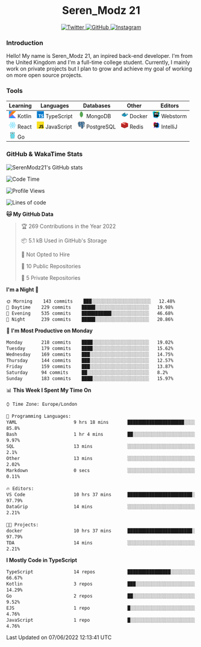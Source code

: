 <div align="center">
  <h1>Seren_Modz 21</h1>
  <a href="https://twitter.com/SerenModz21">
    <img alt="Twitter" src="https://img.shields.io/badge/twitter%20-%231DA1F2.svg?&style=for-the-badge&logo=Twitter&logoColor=white">
  </a>
  <a href="https://github.com/SerenModz21">
    <img alt="GitHub" src="https://img.shields.io/badge/github%20-%23121011.svg?&style=for-the-badge&logo=github&logoColor=white">
  </a>
  <a href="https://www.instagram.com/serenmodz21">
    <img alt="Instagram" src="https://img.shields.io/badge/instagram%20-%23E4405F.svg?&style=for-the-badge&logo=Instagram&logoColor=white">
  </a>
</div>

### Introduction

Hello! My name is Seren_Modz 21, an inpired back-end developer. I'm from the United Kingdom and I'm a full-time college student. Currently, I mainly work on private projects but I plan to grow and achieve my goal of working on more open source projects. 

### Tools

 **Learning**                                        | **Languages**                                               | **Databases**                                               | **Other**                                           | **Editors**                                                  
-----------------------------------------------------|-------------------------------------------------------------|-------------------------------------------------------------|-----------------------------------------------------|--------------------------------------------------------------
 <img width="19px" src="./assets/kotlin.svg"> Kotlin | <img width="19px" src="./assets/typescript.svg"> TypeScript | <img width="19px" src="./assets/mongodb.svg"> MongoDB       | <img width="19px" src="./assets/docker.svg"> Docker | <img width="19px" src="./assets/webstorm.svg"> Webstorm      
 <img width="19px" src="./assets/react.svg"> React   | <img width="19px" src="./assets/javascript.svg"> JavaScript | <img width="19px" src="./assets/postgresql.svg"> PostgreSQL | <img width="19px" src="./assets/redis.svg"> Redis   | <img width="19px" src="./assets/intellij-idea.svg"> IntelliJ
 <img width="19px" src="./assets/go.svg"> Go         |                                                             |                                                             |                                                     |                                                                                                               

### GitHub & WakaTime Stats

![SerenModz21's GitHub stats](https://github-readme-stats.vercel.app/api?username=SerenModz21&show_icons=true&theme=dark)

<!--START_SECTION:waka-->
![Code Time](http://img.shields.io/badge/Code%20Time-1%2C371%20hrs%2022%20mins-blue)

![Profile Views](http://img.shields.io/badge/Profile%20Views-11-blue)

![Lines of code](https://img.shields.io/badge/From%20Hello%20World%20I%27ve%20Written-13%20Thousand%20lines%20of%20code-blue)

**🐱 My GitHub Data** 

> 🏆 269 Contributions in the Year 2022
 > 
> 📦 5.1 kB Used in GitHub's Storage 
 > 
> 🚫 Not Opted to Hire
 > 
> 📜 10 Public Repositories 
 > 
> 🔑 5 Private Repositories  
 > 
**I'm a Night 🦉** 

```text
🌞 Morning    143 commits    ███░░░░░░░░░░░░░░░░░░░░░░   12.48% 
🌆 Daytime    229 commits    █████░░░░░░░░░░░░░░░░░░░░   19.98% 
🌃 Evening    535 commits    ███████████░░░░░░░░░░░░░░   46.68% 
🌙 Night      239 commits    █████░░░░░░░░░░░░░░░░░░░░   20.86%

```
📅 **I'm Most Productive on Monday** 

```text
Monday       218 commits    ████░░░░░░░░░░░░░░░░░░░░░   19.02% 
Tuesday      179 commits    ████░░░░░░░░░░░░░░░░░░░░░   15.62% 
Wednesday    169 commits    ███░░░░░░░░░░░░░░░░░░░░░░   14.75% 
Thursday     144 commits    ███░░░░░░░░░░░░░░░░░░░░░░   12.57% 
Friday       159 commits    ███░░░░░░░░░░░░░░░░░░░░░░   13.87% 
Saturday     94 commits     ██░░░░░░░░░░░░░░░░░░░░░░░   8.2% 
Sunday       183 commits    ████░░░░░░░░░░░░░░░░░░░░░   15.97%

```


📊 **This Week I Spent My Time On** 

```text
⌚︎ Time Zone: Europe/London

💬 Programming Languages: 
YAML                     9 hrs 18 mins       █████████████████████░░░░   85.8% 
Bash                     1 hr 4 mins         ██░░░░░░░░░░░░░░░░░░░░░░░   9.97% 
SQL                      13 mins             ░░░░░░░░░░░░░░░░░░░░░░░░░   2.1% 
Other                    13 mins             ░░░░░░░░░░░░░░░░░░░░░░░░░   2.02% 
Markdown                 0 secs              ░░░░░░░░░░░░░░░░░░░░░░░░░   0.11%

🔥 Editors: 
VS Code                  10 hrs 37 mins      ████████████████████████░   97.79% 
DataGrip                 14 mins             ░░░░░░░░░░░░░░░░░░░░░░░░░   2.21%

🐱‍💻 Projects: 
docker                   10 hrs 37 mins      ████████████████████████░   97.79% 
TDA                      14 mins             ░░░░░░░░░░░░░░░░░░░░░░░░░   2.21%

```

**I Mostly Code in TypeScript** 

```text
TypeScript               14 repos            ████████████████░░░░░░░░░   66.67% 
Kotlin                   3 repos             ███░░░░░░░░░░░░░░░░░░░░░░   14.29% 
Go                       2 repos             ██░░░░░░░░░░░░░░░░░░░░░░░   9.52% 
EJS                      1 repo              █░░░░░░░░░░░░░░░░░░░░░░░░   4.76% 
JavaScript               1 repo              █░░░░░░░░░░░░░░░░░░░░░░░░   4.76%

```



 Last Updated on 07/06/2022 12:13:41 UTC
<!--END_SECTION:waka-->
